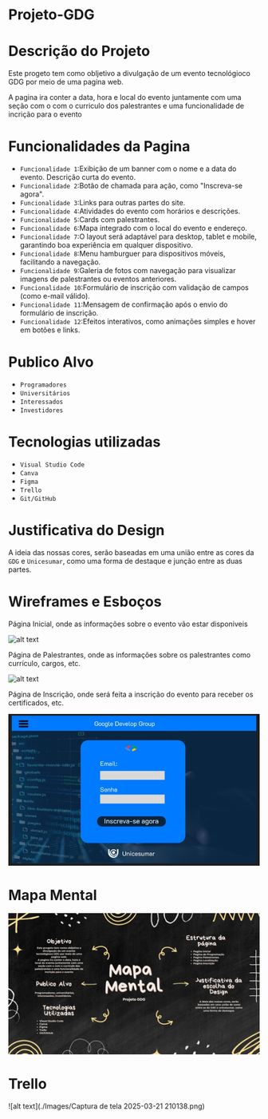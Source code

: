 # Projeto-GDG

<h1>Descrição do Projeto</h1>
Este progeto tem como obljetivo a divulgação de um evento tecnológioco GDG por meio de uma pagina web.

A pagina ira conter a data, hora e local do evento juntamente com uma seção com o com o curriculo dos palestrantes e uma funcionalidade de incrição para o evento

<h1>Funcionalidades da Pagina</h1>

- `Funcionalidade 1`:Exibição de um banner com o nome e a data do evento.
  Descrição curta do evento.
- `Funcionalidade 2`:Botão de chamada para ação, como "Inscreva-se agora".
- `Funcionalidade 3`:Links para outras partes do site.
- `Funcionalidade 4`:Atividades do evento com horários e descrições.
- `Funcionalidade 5`:Cards com palestrantes.
- `Funcionalidade 6`:Mapa integrado com o local do evento e endereço.
- `Funcionalidade 7`:O layout será adaptável para desktop, tablet e mobile, garantindo boa experiência em qualquer dispositivo.
- `Funcionalidade 8`:Menu hamburguer para dispositivos móveis, facilitando a navegação.
- `Funcionalidade 9`:Galeria de fotos com navegação para visualizar imagens de palestrantes ou eventos anteriores.
- `Funcionalidade 10`:Formulário de inscrição com validação de campos (como e-mail válido).
- `Funcionalidade 11`:Mensagem de confirmação após o envio do formulário de inscrição.
- `Funcionalidade 12`:Efeitos interativos, como animações simples e hover em botões e links.

<h1>Publico Alvo</h1>

- `Programadores`
- `Universitários`
- `Interessados`
- `Investidores`

<h1>Tecnologias utilizadas</h1>

- `Visual Studio Code`
- `Canva`
- `Figma`
- `Trello`
- `Git/GitHub`

<h1>Justificativa do Design</h1>

A ideia das nossas cores, serão baseadas em uma união entre as cores da `GDG` e `Unicesumar`, como uma forma de destaque e junção entre as duas partes.

<h1>Wireframes e Esboços</h1>

<p>Página Inicial, onde as informações sobre o evento vão estar disponiveis</p>

![alt text](./Images/Página%20Inicial.jpg)

<p>Página de Palestrantes, onde as informações sobre os palestrantes como currículo, cargos, etc.</p>

![alt text](./Images/Página%20de%20Palestrantes%20.jpg)

<p>Página de Inscrição, onde será feita a inscrição do evento para receber os certificados, etc. </p>

![alt text](./Images/Página%20de%20Inscrição.jpg)


<h1>Mapa Mental</h1>

![alt text](./Images/Black%20Doodle%20Tools%20for%20Generating%20Ideas%20Mind%20Map.jpg)

<h1>Trello</h1>

![alt text](./Images/Captura de tela 2025-03-21 210138.png)